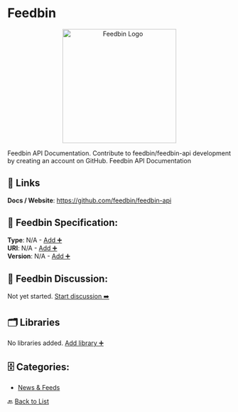 # Feedbin
<p align="center">
    <img width="256" src="https://raw.githubusercontent.com/apis-list/apis-list/main/apis/feedbin/logo_256x256.png" alt="Feedbin Logo"/>
</p>
Feedbin API Documentation. Contribute to feedbin/feedbin-api development by creating an account on GitHub. Feedbin API Documentation

##  🔗 Links
**Docs / Website**: https://github.com/feedbin/feedbin-api

## 🧬 Feedbin Specification:
**Type**: N/A - [Add ➕](https://github.com/apis-list/apis-list/edit/main/apis.yaml#6334)  
**URI**: N/A - [Add ➕](https://github.com/apis-list/apis-list/edit/main/apis.yaml#6334)  
**Version**: N/A - [Add ➕](https://github.com/apis-list/apis-list/edit/main/apis.yaml#6334)

## 💬 Feedbin Discussion:
Not yet started. [Start discussion ➡️](https://github.com/apis-list/apis-list/discussions/new)

## 🗂️ Libraries

No libraries added. [Add library ➕](https://github.com/apis-list/apis-list/edit/main/apis.yaml#6334)    


## 🗄️ Categories:
- [News & Feeds](https://github.com/apis-list/apis-list#news--feeds-)

🔙  [Back to List](https://github.com/apis-list/apis-list)
